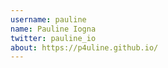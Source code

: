 ```yaml
---
username: pauline
name: Pauline Iogna
twitter: pauline_io
about: https://p4uline.github.io/
---
```

